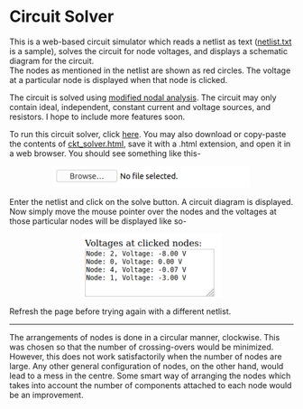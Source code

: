 # Circuit Solver

This is a web-based circuit simulator which reads a netlist as text (<a href="https://github.com/adwaygirish/Circuit-solver/blob/master/netlist.txt">netlist.txt</a> is a sample), solves the circuit for node voltages, and displays a schematic diagram for the circuit.  
The nodes as mentioned in the netlist are shown as red circles. The voltage at a particular node is displayed when that node is clicked.

The circuit is solved using <a href="https://www.swarthmore.edu/NatSci/echeeve1/Ref/mna/MNA3.html">modified nodal analysis</a>. The circuit may only contain ideal, independent, constant current and voltage sources, and resistors. I hope to include more features soon. 

To run this circuit solver, click <a href="ckt_solver.html">here</a>. You may also download or copy-paste the contents of <a href="https://github.com/adwaygirish/Circuit-solver/blob/master/ckt_solver.html">ckt_solver.html</a>, save it with a .html extension, and open it in a web browser. You should see something like this-<br>
<center>
<img src="readme_imgs/on_opening.png" alt="drawing" width="350"/>
</center>

Enter the netlist and click on the solve button. A circuit diagram is displayed. 
Now simply move the mouse pointer over the nodes and the voltages at those particular nodes will be displayed like so-
<center>
<img src="readme_imgs/after_clicking.png" alt="drawing" width="250"/>
</center>

Refresh the page before trying again with a different netlist.

___

The arrangements of nodes is done in a circular manner, clockwise. This was chosen so that the number of crossing-overs would be minimized. However, this does not work satisfactorily when the number of nodes are large. Any other general configuration of nodes, on the other hand, would lead to a mess in the centre. Some smart way of arranging the nodes which takes into account the number of components attached to each node would be an improvement. 
